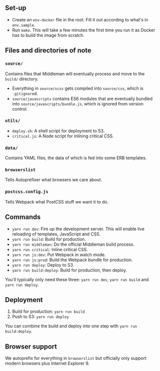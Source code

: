 ## Set-up
- Create an `env-docker` file in the root. Fill it out according to what's in `env.sample`.
- Run `make`. This will take a few minutes the first time you run it as Docker has to build the image from scratch.

## Files and directories of note
### `source/`
Contains files that Middleman will eventually process and move to the `build/` directory.

+ Everything in `source/scss` gets compiled into `source/css`, which is `.gitignore`d.
+ `source/javascripts` contains ES6 modules that are eventually bundled into `source/javascripts/bundle.js`, which is ignored from version control.

### `utils/`
+ `deploy.sh`: A shell script for deployment to S3.
+ `critical.js`: A Node script for inlining critical CSS.

### `data/`
Contains YAML files, the data of which is fed into some ERB templates.

### `browserslist`
Tells Autoprefixer what browsers we care about.

### `postcss.config.js`
Tells Webpack what PostCSS stuff we want it to do.


## Commands
+ `yarn run dev`: Fire up the development server. This will enable live reloading of templates, JavaScript and CSS.
+ `yarn run build`: Build for production.
+ `yarn run middleman`: Do the official Middleman build process.
+ `yarn run critical`: Inline critical CSS.
+ `yarn run js:dev`: Put Webpack in watch mode.
+ `yarn run js:prod`: Build the Webpack bundle for production.
+ `yarn run deploy`: Deploy to S3.
+ `yarn run build:deploy`: Build for production, then deploy.

You'll typically only need these three: `yarn run dev`, `yarn run build` and `yarn run deploy`.


## Deployment
1. Build for production: `yarn run build`
2. Push to S3: `yarn run deploy`

You can combine the build and deploy into one step with `yarn run build:deploy`.


## Browser support
We autoprefix for everything in `browserslist` but officially only support modern browsers plus Internet Explorer 9.
